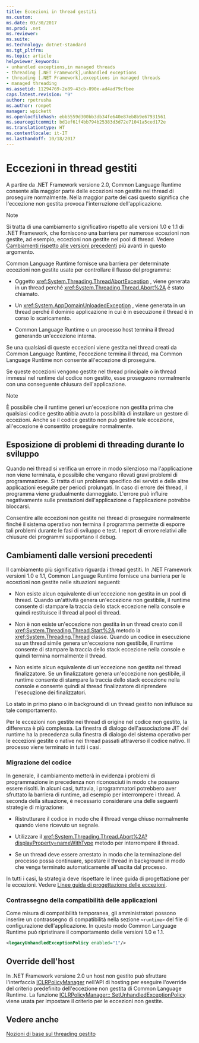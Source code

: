 ```yaml
---
title: Eccezioni in thread gestiti
ms.custom: 
ms.date: 03/30/2017
ms.prod: .net
ms.reviewer: 
ms.suite: 
ms.technology: dotnet-standard
ms.tgt_pltfrm: 
ms.topic: article
helpviewer_keywords:
- unhandled exceptions,in managed threads
- threading [.NET Framework],unhandled exceptions
- threading [.NET Framework],exceptions in managed threads
- managed threading
ms.assetid: 11294769-2e89-43cb-890e-ad4ad79cfbee
caps.latest.revision: "9"
author: rpetrusha
ms.author: ronpet
manager: wpickett
ms.openlocfilehash: ebb5559d300bb3db34fe640e87eb8b9e67931561
ms.sourcegitcommit: bd1ef61f4bb794b25383d3d72e71041a5ced172e
ms.translationtype: HT
ms.contentlocale: it-IT
ms.lasthandoff: 10/18/2017
---
```

# <a name="exceptions-in-managed-threads"></a>Eccezioni in thread gestiti
A partire da .NET Framework versione 2.0, Common Language Runtime consente alla maggior parte delle eccezioni non gestite nei thread di proseguire normalmente. Nella maggior parte dei casi questo significa che l'eccezione non gestita provoca l'interruzione dell'applicazione.  
  
> [!NOTE]
>  Si tratta di una cambiamento significativo rispetto alle versioni 1.0 e 1.1 di .NET Framework, che forniscono una barriera per numerose eccezioni non gestite, ad esempio, eccezioni non gestite nel pool di thread. Vedere [Cambiamenti rispetto alle versioni precedenti](#ChangeFromPreviousVersions) più avanti in questo argomento.  
  
 Common Language Runtime fornisce una barriera per determinate eccezioni non gestite usate per controllare il flusso del programma:  
  
-   Oggetto <xref:System.Threading.ThreadAbortException> , viene generata in un thread perché <xref:System.Threading.Thread.Abort%2A> è stato chiamato.  
  
-   Un <xref:System.AppDomainUnloadedException> , viene generata in un thread perché il dominio applicazione in cui è in esecuzione il thread è in corso lo scaricamento.  
  
-   Common Language Runtime o un processo host termina il thread generando un'eccezione interna.  
  
 Se una qualsiasi di queste eccezioni viene gestita nei thread creati da Common Language Runtime, l'eccezione termina il thread, ma Common Language Runtime non consente all'eccezione di proseguire.  
  
 Se queste eccezioni vengono gestite nel thread principale o in thread immessi nel runtime dal codice non gestito, esse proseguono normalmente con una conseguente chiusura dell'applicazione.  
  
> [!NOTE]
>  È possibile che il runtime generi un'eccezione non gestita prima che qualsiasi codice gestito abbia avuto la possibilità di installare un gestore di eccezioni. Anche se il codice gestito non può gestire tale eccezione, all'eccezione è consentito proseguire normalmente.  
  
## <a name="exposing-threading-problems-during-development"></a>Esposizione di problemi di threading durante lo sviluppo  
 Quando nei thread si verifica un errore in modo silenzioso ma l'applicazione non viene terminata, è possibile che vengano rilevati gravi problemi di programmazione. Si tratta di un problema specifico dei servizi e delle altre applicazioni eseguite per periodi prolungati. In caso di errore dei thread, il programma viene gradualmente danneggiato. L'errore può influire negativamente sulle prestazioni dell'applicazione o l'applicazione potrebbe bloccarsi.  
  
 Consentire alle eccezioni non gestite nei thread di proseguire normalmente finché il sistema operativo non termina il programma permette di esporre tali problemi durante le fasi di sviluppo e test. I report di errore relativi alle chiusure dei programmi supportano il debug.  
  
<a name="ChangeFromPreviousVersions"></a>   
## <a name="change-from-previous-versions"></a>Cambiamenti dalle versioni precedenti  
 Il cambiamento più significativo riguarda i thread gestiti. In .NET Framework versioni 1.0 e 1.1, Common Language Runtime fornisce una barriera per le eccezioni non gestite nelle situazioni seguenti:  
  
-   Non esiste alcun equivalente di un'eccezione non gestita in un pool di thread. Quando un'attività genera un'eccezione non gestibile, il runtime consente di stampare la traccia dello stack eccezione nella console e quindi restituisce il thread al pool di thread.  
  
-   Non è non esiste un'eccezione non gestita in un thread creato con il <xref:System.Threading.Thread.Start%2A> metodo la <xref:System.Threading.Thread> classe. Quando un codice in esecuzione su un thread simile genera un'eccezione non gestibile, il runtime consente di stampare la traccia dello stack eccezione nella console e quindi termina normalmente il thread.  
  
-   Non esiste alcun equivalente di un'eccezione non gestita nel thread finalizzatore. Se un finalizzatore genera un'eccezione non gestibile, il runtime consente di stampare la traccia dello stack eccezione nella console e consente quindi al thread finalizzatore di riprendere l'esecuzione dei finalizzatori.  
  
 Lo stato in primo piano o in background di un thread gestito non influisce su tale comportamento.  
  
 Per le eccezioni non gestite nei thread di origine nel codice non gestito, la differenza è più complessa. La finestra di dialogo dell'associazione JIT del runtime ha la precedenza sulla finestra di dialogo del sistema operativo per le eccezioni gestite o native nei thread passati attraverso il codice nativo. Il processo viene terminato in tutti i casi.  
  
### <a name="migrating-code"></a>Migrazione del codice  
 In generale, il cambiamento metterà in evidenza i problemi di programmazione in precedenza non riconosciuti in modo che possano essere risolti. In alcuni casi, tuttavia, i programmatori potrebbero aver sfruttato la barriera di runtime, ad esempio per interrompere i thread. A seconda della situazione, è necessario considerare una delle seguenti strategie di migrazione:  
  
-   Ristrutturare il codice in modo che il thread venga chiuso normalmente quando viene ricevuto un segnale.  
  
-   Utilizzare il <xref:System.Threading.Thread.Abort%2A?displayProperty=nameWithType> metodo per interrompere il thread.  
  
-   Se un thread deve essere arrestato in modo che la terminazione del processo possa continuare, spostare il thread in background in modo che venga terminato automaticamente all'uscita dal processo.  
  
 In tutti i casi, la strategia deve rispettare le linee guida di progettazione per le eccezioni. Vedere [Linee guida di progettazione delle eccezioni](../../../docs/standard/design-guidelines/exceptions.md).  
  
### <a name="application-compatibility-flag"></a>Contrassegno della compatibilità delle applicazioni  
 Come misura di compatibilità temporanea, gli amministratori possono inserire un contrassegno di compatibilità nella sezione `<runtime>` del file di configurazione dell'applicazione. In questo modo Common Language Runtime può ripristinare il comportamento delle versioni 1.0 e 1.1.  
  
```xml  
<legacyUnhandledExceptionPolicy enabled="1"/>  
```  
  
## <a name="host-override"></a>Override dell'host  
 In .NET Framework versione 2.0 un host non gestito può sfruttare l'interfaccia [ICLRPolicyManager](../../../docs/framework/unmanaged-api/hosting/iclrpolicymanager-interface.md) nell'API di hosting per eseguire l'override del criterio predefinito dell'eccezione non gestita di Common Language Runtime. La funzione [ICLRPolicyManager:: SetUnhandledExceptionPolicy](../../../docs/framework/unmanaged-api/hosting/iclrpolicymanager-setunhandledexceptionpolicy-method.md) viene usata per impostare il criterio per le eccezioni non gestite.  
  
## <a name="see-also"></a>Vedere anche  
 [Nozioni di base sul threading gestito](../../../docs/standard/threading/managed-threading-basics.md)
